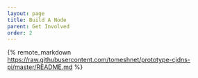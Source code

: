```yaml
---
layout: page
title: Build A Node
parent: Get Involved
order: 2
---
```

{% remote_markdown https://raw.githubusercontent.com/tomeshnet/prototype-cjdns-pi/master/README.md %}